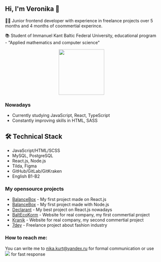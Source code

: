 ## Hi, I'm Veronika 👋


👩‍💻 Junior frontend developer with experience in freelance projects over 5 months and 4 months of coommertial experince.

📚 Student of Immanuel Kant Baltic Federal University, educational program - "Applied mathematics and computer science"

<p align='center'>
   <a href="https://github.com/weroshka/github-readme-stats"><img height=150
                                                                  src="https://github-readme-stats.vercel.app/api/top-langs/?username=weroshka&layout=compact"/></a>
</p>

### Nowadays

*   Currently studying JavaScript, React, TypeScript
*   Constantly improving skills in HTML, SASS

## 🛠 Technical Stack
*   JavaScript/HTML/SCSS
*   MySQL, PostgreSQL
*   React.js, Node.js 
*   Tilda, Figma
*   GitHub/GitLab/GitKraken
*   English B1-B2

### My opensource projects
*   [BalanceBox](https://github.com/weroshka/balance-box-client) - My first project made on React.js
*   [BalanceBox](https://github.com/weroshka/balance-box-server) - My first project made with Node.js
*   [Declarant](https://github.com/weroshka/declarant-client) - My best project on React.js nowadays
*   [BaltEcoKorm](https://balt-ecokorm.tdptdp.ru/) - Website for real company, my first commertial project
*   [Kranik](https://cranik.tdptdp.ru/) - Website for real company, my second commertial project
*   [7dey](https://7deys.tdptdp.ru/) - Freelance project about fashion industry

### How to reach me: 

You can write me to <a href='mailto:nika.kurt@yandex.ru'>nika.kurt@yandex.ru</a> for formal communication
or use <a href="https://t.me/nikka_kurt"><img src="https://img.shields.io/badge/Telegram-2CA5E0?style=flat&logo=telegram&logoColor=white"/></a> for fast response 



<!--
**weroshka/weroshka** is a ✨ _special_ ✨ repository because its `README.md` (this file) appears on your GitHub profile.

Here are some ideas to get you started:

- 🔭 I’m currently working on ...
- 🌱 I’m currently learning ...
- 👯 I’m looking to collaborate on ...
- 🤔 I’m looking for help with ...
- 💬 Ask me about ...
- 📫 How to reach me: ...
- 😄 Pronouns: ...
- ⚡ Fun fact: ...
-->
